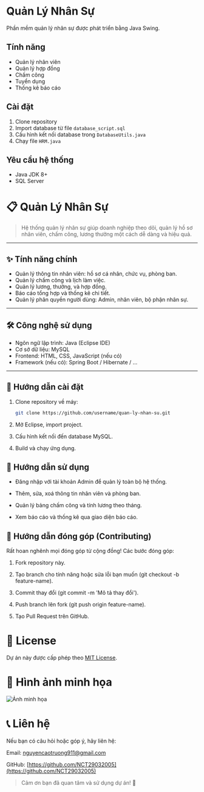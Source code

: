 # Quản Lý Nhân Sự

Phần mềm quản lý nhân sự được phát triển bằng Java Swing.

## Tính năng

- Quản lý nhân viên
- Quản lý hợp đồng
- Chấm công
- Tuyển dụng
- Thống kê báo cáo

## Cài đặt

1. Clone repository
2. Import database từ file `database_script.sql`
3. Cấu hình kết nối database trong `DatabaseUtils.java`
4. Chạy file `HRM.java`

## Yêu cầu hệ thống

- Java JDK 8+
- SQL Server
# 📋 Quản Lý Nhân Sự

> Hệ thống quản lý nhân sự giúp doanh nghiệp theo dõi, quản lý hồ sơ nhân viên, chấm công, lương thưởng một cách dễ dàng và hiệu quả.

---

## ✨ Tính năng chính

- Quản lý thông tin nhân viên: hồ sơ cá nhân, chức vụ, phòng ban.  
- Quản lý chấm công và lịch làm việc.  
- Quản lý lương, thưởng, và hợp đồng.  
- Báo cáo tổng hợp và thống kê chi tiết.  
- Quản lý phân quyền người dùng: Admin, nhân viên, bộ phận nhân sự.  

---

## 🛠 Công nghệ sử dụng

- Ngôn ngữ lập trình: Java (Eclipse IDE)  
- Cơ sở dữ liệu: MySQL  
- Frontend: HTML, CSS, JavaScript (nếu có)  
- Framework (nếu có): Spring Boot / Hibernate / ...  

---

## 🚀 Hướng dẫn cài đặt

1. Clone repository về máy:  
   ```bash
   git clone https://github.com/username/quan-ly-nhan-su.git
2. Mở Eclipse, import project.

3. Cấu hình kết nối đến database MySQL.

4. Build và chạy ứng dụng.
## 🎯 Hướng dẫn sử dụng
* Đăng nhập với tài khoản Admin để quản lý toàn bộ hệ thống.

* Thêm, sửa, xoá thông tin nhân viên và phòng ban.

* Quản lý bảng chấm công và tính lương theo tháng.

* Xem báo cáo và thống kê qua giao diện báo cáo.
## 🤝 Hướng dẫn đóng góp (Contributing)
Rất hoan nghênh mọi đóng góp từ cộng đồng!
Các bước đóng góp:

1. Fork repository này.

2. Tạo branch cho tính năng hoặc sửa lỗi bạn muốn (git checkout -b feature-name).

3. Commit thay đổi (git commit -m 'Mô tả thay đổi').

4. Push branch lên fork (git push origin feature-name).

5. Tạo Pull Request trên GitHub.
# 📄 License
Dự án này được cấp phép theo [MIT License](LICENSE).

# 📸 Hình ảnh minh họa
![Ảnh minh họa](https://raw.githubusercontent.com/BTL-2TK/quan-ly-nhan-su/refs/heads/main/img/Welcome.png)
# 📞 Liên hệ
Nếu bạn có câu hỏi hoặc góp ý, hãy liên hệ:

Email: nguyencaotruong911@gmail.com

GitHub: [https://github.com/NCT29032005](https://github.com/NCT29032005)

> Cảm ơn bạn đã quan tâm và sử dụng dự án! 🚀

